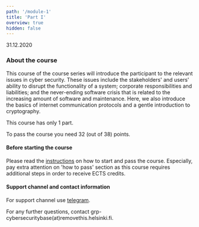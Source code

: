 ```yaml
---
path: '/module-1'
title: 'Part I'
overview: true
hidden: false
---
```

<deadline>31.12.2020</deadline>

### About the course

This course of the course series will introduce the participant to the relevant
issues in cyber security. These issues include the stakeholders' and users'
ability to disrupt the functionality of a system; corporate responsibilities
and liabilities; and the never-ending software crisis that is related to the
increasing amount of software and maintenance. Here, we also introduce the
basics of internet communication protocols and a gentle introduction to cryptography.

This course has only 1 part.

To pass the course you need 32 (out of 38) points.

#### Before starting the course

Please read the [instructions](/pass) on how to start and pass the course.
Especially, pay extra attention on 'how to pass' section as this course
requires additional steps in order to receive ECTS credits.


#### Support channel and contact information

For support channel use [telegram](https://t.me/cybersecuritybase).

For any further questions, contact grp-cybersecuritybase(at)removethis.helsinki.fi.


<please-login></please-login>



<pages-in-this-section></pages-in-this-section>


<exercises-in-this-section course="Introduction"></exercises-in-this-section>
